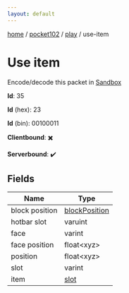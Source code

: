 ```yaml
---
layout: default
---
```


[home](/)  /  [pocket102](/protocol/pocket102)  /  [play](/protocol/pocket102/play)  /  use-item

# Use item

Encode/decode this packet in [Sandbox](../../../sandbox/pocket102#Play.UseItem)

**Id**: 35

**Id** (hex): 23

**Id** (bin): 00100011

**Clientbound**: ✖️

**Serverbound**: ✔️

## Fields

Name | Type
---|---
block position | [blockPosition](/protocol/pocket102/types/block-position)
hotbar slot | varuint
face | varint
face position | float&lt;xyz&gt;
position | float&lt;xyz&gt;
slot | varint
item | [slot](/protocol/pocket102/types/slot)

